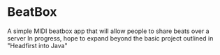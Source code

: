 # BeatBox
A simple MIDI beatbox app that will allow people to share
beats over a server
In progress, hope to expand beyond the basic project outlined in "Headfirst into Java"
